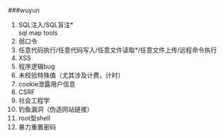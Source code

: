 ###wuyun
1. SQL注入/SQL盲注*   
sql map tools
2. 弱口令
3. 任意代码执行/任意代码写入/任意文件读取*/任意文件上传/远程命令执行
4. XSS
5. 程序逻辑bug
6. 未校验特殊值（尤其涉及计费，计时）
7. cookie泄露用户信息
8. CSRF
9. 社会工程学
10. 钓鱼漏洞（伪造网站链接）
11. root型shell
12. 暴力重置密码
